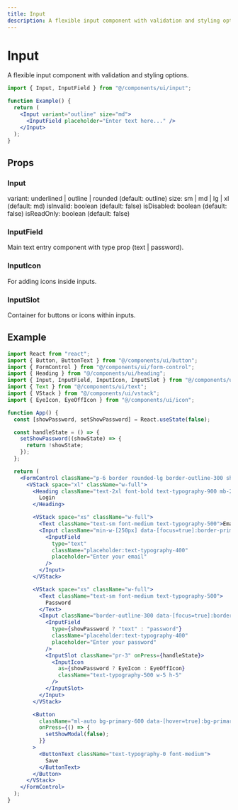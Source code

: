 ```yaml
---
title: Input
description: A flexible input component with validation and styling options.
---
```


# Input

A flexible input component with validation and styling options.

```jsx
import { Input, InputField } from "@/components/ui/input";

function Example() {
  return (
    <Input variant="outline" size="md">
      <InputField placeholder="Enter text here..." />
    </Input>
  );
}
```

## Props

### Input

variant: underlined | outline | rounded (default: outline)
size: sm | md | lg | xl (default: md)
isInvalid: boolean (default: false)
isDisabled: boolean (default: false)
isReadOnly: boolean (default: false)

### InputField

Main text entry component with type prop (text | password).

### InputIcon

For adding icons inside inputs.

### InputSlot

Container for buttons or icons within inputs.

## Example

```jsx
import React from "react";
import { Button, ButtonText } from "@/components/ui/button";
import { FormControl } from "@/components/ui/form-control";
import { Heading } from "@/components/ui/heading";
import { Input, InputField, InputIcon, InputSlot } from "@/components/ui/input";
import { Text } from "@/components/ui/text";
import { VStack } from "@/components/ui/vstack";
import { EyeIcon, EyeOffIcon } from "@/components/ui/icon";

function App() {
  const [showPassword, setShowPassword] = React.useState(false);

  const handleState = () => {
    setShowPassword((showState) => {
      return !showState;
    });
  };

  return (
    <FormControl className="p-6 border rounded-lg border-outline-300 shadow-md bg-white max-w-md mx-auto">
      <VStack space="xl" className="w-full">
        <Heading className="text-2xl font-bold text-typography-900 mb-2">
          Login
        </Heading>

        <VStack space="xs" className="w-full">
          <Text className="text-sm font-medium text-typography-500">Email</Text>
          <Input className="min-w-[250px] data-[focus=true]:border-primary-500 transition-colors duration-200">
            <InputField
              type="text"
              className="placeholder:text-typography-400"
              placeholder="Enter your email"
            />
          </Input>
        </VStack>

        <VStack space="xs" className="w-full">
          <Text className="text-sm font-medium text-typography-500">
            Password
          </Text>
          <Input className="border-outline-300 data-[focus=true]:border-primary-500 transition-colors duration-200">
            <InputField
              type={showPassword ? "text" : "password"}
              className="placeholder:text-typography-400"
              placeholder="Enter your password"
            />
            <InputSlot className="pr-3" onPress={handleState}>
              <InputIcon
                as={showPassword ? EyeIcon : EyeOffIcon}
                className="text-typography-500 w-5 h-5"
              />
            </InputSlot>
          </Input>
        </VStack>

        <Button
          className="ml-auto bg-primary-600 data-[hover=true]:bg-primary-700 transition-colors duration-200 mt-4 px-6 py-2 rounded-md"
          onPress={() => {
            setShowModal(false);
          }}
        >
          <ButtonText className="text-typography-0 font-medium">
            Save
          </ButtonText>
        </Button>
      </VStack>
    </FormControl>
  );
}
```
